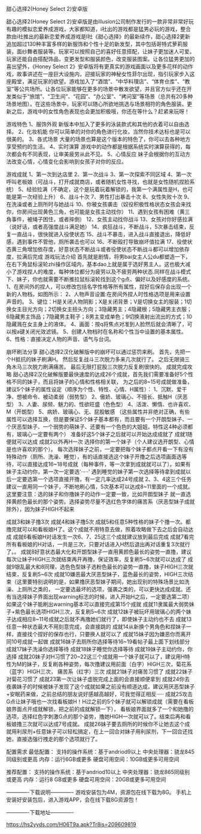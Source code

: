 甜心选择2(Honey Select 2)安卓版    

甜心选择2(Honey Select 2)安卓版是由illusion公司制作发行的一款非常非常好玩有趣的模拟恋爱养成游戏，大家都知道，i社出的游戏都是猛男必玩的游戏，整合款由i社推出的最新恋爱养成游戏是I社《甜心选择》的最新续作，甜心选择2更新追加超过130种丰富多样的新服饰和个性十足的新发型，其中包括哥特式萝莉服装，面纱舞者服装等。玩家可以按照自己的喜好任意搭配，让妹子更加迷人可爱。玩家还能自由搭配饰品，变更发型和服装颜色，改变服装图案。让各位猛男更加的喜出望外，《Honey Select 2》安卓版将有更真实的游戏画面以及更多花样的动作戏，故事讲述在一座巨大设施内，迎接玩家的神秘女性菲尔出现，指引玩家步入这座殿堂，满足玩家的欲望。游戏加入了“酒馆”、“中华料理店”、“体育仓库”、“教室”等公共场所。让各位玩家能够在更多的场景中散发欲望，并且官方似乎还在开发类似于“旅馆”、“卫生间”、“花园”、“办公室”、“拷问室”等场景（总共有20多种场景地图）。在这些场景中，玩家可以随心所欲地挑选与场景相符的角色服装。更新之后，游戏中的女性角色表现也会更加积极哦，你还在等什么？赶紧来玩呀！

游戏特色
1、服饰外观
新版本中加入了更多的泳装款式和其他的衣着可以自由选择。
2、化妆机能
你可以简单的对你的角色进行化妆，当然你技术达标也是可以很美的。
3、各式场景
大量的场景也算是这个版本的特色了，你可以去各种地方享受预约的生活。
4、实时演算
游戏中的动作都是根据系统实时演算获得的，每次都会有不同表现，让审美疲劳从此不见。
5、心情反应
妹子会根据你的互动方法改变心情，心情变化会影响到女孩子对你的反应。

游戏成就
1、第一次到达店里
2、第一次战斗
3、第一次探索不同区域
4、第一次呼叫老板娘（可战斗，打开成就商店，或者随机女性寻找，也就是女性随机捏脸系统）
5、经验拉满（不确定，这个是玩着玩着解锁的，我第一个满属性是H，也可能是第一次经验上升）
6、战斗十次
7、男性打出暴击十次
8、女性失败十次
9、在洗澡或者上厕所时与她战斗
10、你被女孩袭击（奴役积极性格状态女孩会来找你，你房间出现黄色三角，也可能是女孩主动找你）
11、遇到女孩有困难（黄三角事件，被绳子困住，或者摔倒）
12、女孩主动找你战斗
13、女孩对你好感拉满（说好话，或者高强度战斗满足她）
14、疯狂战斗，不断战斗，5次暴击结束，反复一直战斗，很快就进入役使状态
15、战斗不暴击，进入战斗直接退出，降低好感，遇到事件不管他，厕所袭击也可以
16、不断殴打导致崩坏值拉满
17、役使状态黄三角增加依存度，好意状态不断战斗或者役使状态不断战斗都可以增加依存度，拉满后完成
游戏玩法介绍
首先就是剧情，将男bai女主人公du都塑造一下，在右下角鼠标滚轮zhi操作区域内，基本dao上就是属于选好男主人。这也极大减小了游戏捏人的难度，每种体位都分为疲劳以及不疲劳两种状态.同样在战斗模式下、妹子，你也就需要不断推拉鼠标滚轮找到这个g点、偏好以及好感度的系统。
1、在房间外的捏人，可以修改包括名字性格等所有属性，捏好后保存会出现一个新的人物档，如图所示：
2、人物声音设置:在房间外捏人时性格选项是用来设置声音的。
3、键位：H是关闭人物阴影；X是关闭背景；V是切换女主的服装；1切换女主目光方向；2切换女主扭头方向；3隐藏男主；4隐藏根；5隐藏男主衣服；6隐藏男主饰品；7隐藏男主鞋子；8男主变成单色；9切换液射出流出的方式；10隐藏溅在女主身上的液体。
4、画面：按q将焦点对准到人脸然后就会清晰了，可以按a键关闭光效滤镜。
5、创建人物档时在名称和个性当中设置的基本属性。
6、性格：直接决定人物的声音、语气与台词。

崩坏刷法分享
甜心选择2汉化破解版中的崩坏可以通过惩罚来刷。
首先，先把一个H抵抗的妹子刷满H。
然后反复战斗三次脱力多来几次就行了。
之后无限骑三角木马三次脱力刷满痛苦。
最后无限打屁股三次脱力反复刷很快的。
成就完成攻略
甜心选择2汉化破解版要最快速度的达成26个成就，首先我们需要准备好5个性格不同的妹子，而且将妹子的心情和性格相关联，
为之后的8~15号成就做准备，建议5个妹子的属性设定（顺序为个性、特性、心情、H属性）：
1、沉默、爱干净、想被命令、被动柔弱（弱势型）
2、傲娇、玻璃心、不擅长、抵触H（厌恶型）
3、人妻、尿频、魅力的、性欲旺盛（色色型）
4、活泼、懒惰、也许喜欢、M（开朗型）
5、病娇、玻璃心、无、屁股敏感
（这些属性并非绝对正确，有些属性可以选择互换，但是要保证5个妹子基本都有，而且要有一个开朗型妹子、一个厌恶型妹子、一个弱势的萌妹子、还要有一个色色的大姐姐，特性这4种必须都有，玻璃心一定要有两个）
准备好这5个妹子之后就可以开始达成成就了
成就1随便就可以达成
成就2以外再H一次
选择你的第一个妹子（个人建议选开朗型、心情是也许喜欢的那个）。
每次选择妹子之前，一定要把每个妹子都点开看一下有没有特殊动作（厕所、洗澡、睡觉），有的话直接选这个妹子开撸之后选项画面选等待，可以直接达成16~18号成就（每种事件，等一次拿到成就就可以了）。如果有妹子主动约你，第一次一定要选‘·····’
遇到睡觉的妹子第一次选择等待拿到成就以后一定要选第一个选项直接开撸，有一定几率达成24号成就
2、3、4这三个任务建议一直用同一个妹子，不断地刷心情，5次基本可以达成8~11里面的一个成就。这里要注意：选的妹子和你撸妹子的动作一定要一致，比如开朗型妹子
就一直选择黄颜色最长的那个姿势。选择姿势尽量不选红色字体的痛苦系（厌恶型妹子成就除外），因为妹子HIGH不起来

成就3和妹子撸3次
成就4和妹子撸5次
成就5和任意5种性格的妹子个撸一次。都撸完就可以和看板娘H了。这个成就不用特意去做，照着攻略做下去之后会自动达成
成就6看板娘H对话发生一次6、7、25这三个成就建议放到最后完成
成就7看完所有看板娘的H对话，一共是三次，只要对话进入H然后退出再对话重复3次就行了。。
成就8好意状态最大化和开朗型妹子一直用黄颜色最长的姿势一直撸，建议每次让妹子HIGH三次就结束再开再撸，保证效率，反复刷5~6次就可以达成了
成就9银乱最大和8同理，选色色型妹子选粉色最长的姿势一直撸，妹子HIGH三次就结束，反复刷5~6次
成就10嫌恶最大厌恶型妹子，蓝色最长的姿势，HIGH三次结束（这里要特别说明的是，如果撸厌恶型妹子期间，她出现别的特殊场景比如洗澡、上厕所之类的，
一定要选最坏的选项，强袭之类的，可以更快达成成就。还有当选择妹子界面出现warning标志的时候，进入开始H之后，一定要选第二项）
如果这个妹子能刷出warning基本可以直接完成第15个成就
成就11隶属最大弱势妹子+紫色最长选项HIGH三次，反复刷5~6次
成就12妹子被玩坏用玻璃心的两个妹子达成相应8~11号成就之后就不再撸她们就行了，即使妹子主动约也不去
成就13任意一种状态最大不用刻意完成，会直接跳的
成就14从新换个男角色和捏妹子一样，直接找个捏好的保存也行，只要换人就可以了
成就15妹子因为嫌恶你而离开同10号成就一起做
成就16妹子去厕所你选择等待16~19看帖子最上面下划线部分
成就17妹子洗澡你选择等待
成就18妹子睡觉你选择等待
成就19妹子主动约你，你选择
成就20妹子对H习惯了20~22这三个成就用一个妹子就可以了，建议用H特性为M的妹子，反复刷各种姿势，每次撸建议用前面（白字）HIGH三次，菊花系（蓝字）HIGH三次，
痛苦系（红字）三次
成就21妹子对痛苦习惯了
成就22妹子对菊花习惯了
成就23第一次让妹子虚脱完成上面的会直接顺便拿到
成就24你去夜袭妹子的时候被妹子发现了这个成就如果之前没有顺道达成，建议用厌恶型妹子+安眠药来做，之前总结的朋友说好感越高越好，可我觉得正相反·····
成就25攻击G点让妹子哦也一次找看板娘H！H过之前的5个妹子就可以解锁成就（需要在看板娘界面点开成就解锁，把之前的成就解锁一下），
看板娘界面就多了一个和她撸的选项，选择红色字刺激G点的那个姿势，撸她HIGH一次就可以了。结束后再和看板娘撸三次就可以达成7号成就。
成就26妹子要去厕所的时候你不让她去这个成就用利尿剂+任意妹子可以轻松搞定，在上一回合对妹子用利尿剂，下一回合还找她，直接选强行拽走的那个选项就行了。

配置需求
最低配置：
支持的操作系统：基于andriod9以上
中央处理器：骁龙845同级别或更高
内存：运行6GB或更多
硬盘可用空间：10GB或更多可用空间

推荐配置：
支持的操作系统：基于andriod10以上
中央处理器：骁龙865同级别或更高
内存：运行8 GB或更多
硬盘可用空间：20GB或更多可用空间

————-下载说明————-
游戏安装包为4M，资源包在线下载为8G。
手机上安装好安装包后，进入游戏APP，会在线下载8G资源包！

————-下载地址————-

https://hs2yyds.com/H06T9a.apk?Tr8is=209609819
